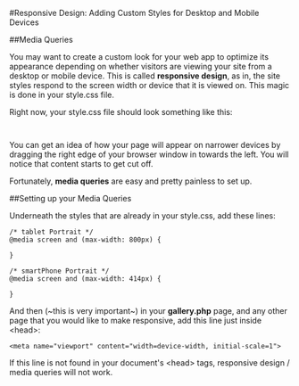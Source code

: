#Responsive Design: Adding Custom Styles for Desktop and Mobile Devices

##Media Queries

You may want to create a custom look for your web app to optimize its appearance depending on whether visitors are viewing your site from a desktop or mobile device. This is called **responsive design**, as in, the site styles respond to the screen width or device that it is viewed on. This magic is done in your style.css file. 

Right now, your style.css file should look something like this:

```


```

You can get an idea of how your page will appear on narrower devices by dragging the right edge of your browser window in towards the left. You will notice that content starts to get cut off. 

Fortunately, **media queries** are easy and pretty painless to set up. 

##Setting up your Media Queries

Underneath the styles that are already in your style.css, add these lines:

```
/* tablet Portrait */
@media screen and (max-width: 800px) {

}

/* smartPhone Portrait */
@media screen and (max-width: 414px) {

}
```

And then (~this is very important~) in your **gallery.php** page, and any other page that you would like to make responsive, add this line just inside &lt;head&gt;: 
```
<meta name="viewport" content="width=device-width, initial-scale=1">
```
If this line is not found in your document's &lt;head&gt; tags, responsive design / media queries will not work. 



